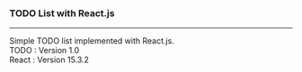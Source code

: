 ### TODO List with React.js
----------
Simple TODO list implemented with React.js.   
TODO : Version 1.0   
React : Version 15.3.2   
